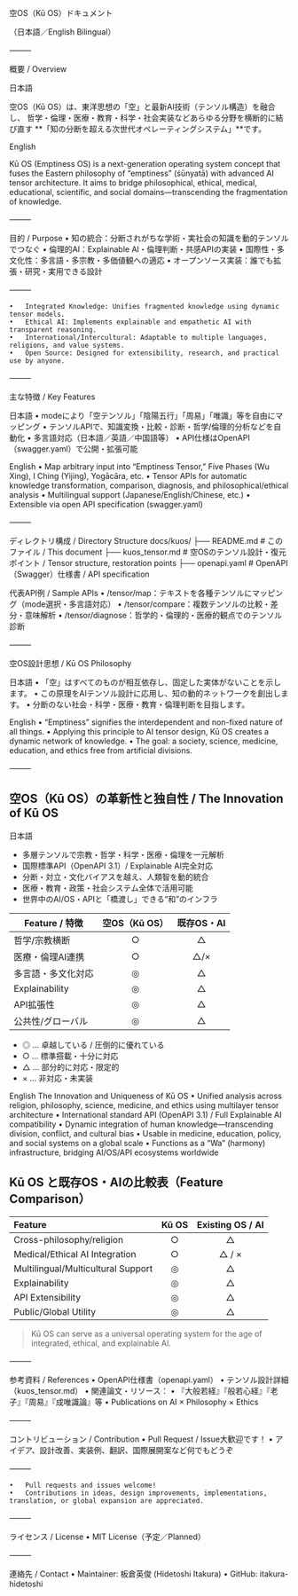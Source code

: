  空OS（Kū OS）ドキュメント

（日本語／English Bilingual）

⸻

概要 / Overview

日本語

空OS（Kū OS）は、東洋思想の「空」と最新AI技術（テンソル構造）を融合し、
哲学・倫理・医療・教育・科学・社会実装などあらゆる分野を横断的に結び直す
**「知の分断を超える次世代オペレーティングシステム」**です。

English

Kū OS (Emptiness OS) is a next-generation operating system concept that fuses the Eastern philosophy of “emptiness” (śūnyatā) with advanced AI tensor architecture.
It aims to bridge philosophical, ethical, medical, educational, scientific, and social domains—transcending the fragmentation of knowledge.

⸻

目的 / Purpose
	•	知の統合：分断されがちな学術・実社会の知識を動的テンソルでつなぐ
	•	倫理的AI：Explainable AI・倫理判断・共感APIの実装
	•	国際性・多文化性：多言語・多宗教・多価値観への適応
	•	オープンソース実装：誰でも拡張・研究・実用できる設計

⸻

	•	Integrated Knowledge: Unifies fragmented knowledge using dynamic tensor models.
	•	Ethical AI: Implements explainable and empathetic AI with transparent reasoning.
	•	International/Intercultural: Adaptable to multiple languages, religions, and value systems.
	•	Open Source: Designed for extensibility, research, and practical use by anyone.

⸻

主な特徴 / Key Features

日本語
	•	modeにより「空テンソル」「陰陽五行」「周易」「唯識」等を自由にマッピング
	•	テンソルAPIで、知識変換・比較・診断・哲学/倫理的分析などを自動化
	•	多言語対応（日本語／英語／中国語等）
	•	API仕様はOpenAPI（swagger.yaml）で公開・拡張可能

English
	•	Map arbitrary input into “Emptiness Tensor,” Five Phases (Wu Xing), I Ching (Yijing), Yogācāra, etc.
	•	Tensor APIs for automatic knowledge transformation, comparison, diagnosis, and philosophical/ethical analysis
	•	Multilingual support (Japanese/English/Chinese, etc.)
	•	Extensible via open API specification (swagger.yaml)

⸻

ディレクトリ構成 / Directory Structure
docs/kuos/
├── README.md         # このファイル / This document
├── kuos_tensor.md    # 空OSのテンソル設計・復元ポイント / Tensor structure, restoration points
├── openapi.yaml      # OpenAPI（Swagger）仕様書 / API specification

代表API例 / Sample APIs
	•	/tensor/map：テキストを各種テンソルにマッピング（mode選択・多言語対応）
	•	/tensor/compare：複数テンソルの比較・差分・意味解析
	•	/tensor/diagnose：哲学的・倫理的・医療的観点でのテンソル診断

⸻

空OS設計思想 / Kū OS Philosophy

日本語
	•	「空」はすべてのものが相互依存し、固定した実体がないことを示します。
	•	この原理をAIテンソル設計に応用し、知の動的ネットワークを創出します。
	•	分断のない社会・科学・医療・教育・倫理判断を目指します。

English
	•	“Emptiness” signifies the interdependent and non-fixed nature of all things.
	•	Applying this principle to AI tensor design, Kū OS creates a dynamic network of knowledge.
	•	The goal: a society, science, medicine, education, and ethics free from artificial divisions.

⸻
## 空OS（Kū OS）の革新性と独自性 / The Innovation of Kū OS

日本語
- 多層テンソルで宗教・哲学・科学・医療・倫理を一元解析
- 国際標準API（OpenAPI 3.1）/ Explainable AI完全対応
- 分断・対立・文化バイアスを越え、人類智を動的統合
- 医療・教育・政策・社会システム全体で活用可能
- 世界中のAI/OS・APIと「橋渡し」できる“和”のインフラ

| Feature / 特徴     | 空OS（Kū OS） | 既存OS・AI |
|-------------------|:-------------:|:----------:|
| 哲学/宗教横断     | ○             | △          |
| 医療・倫理AI連携   | ○             | △/×        |
| 多言語・多文化対応 | ◎             | △          |
| Explainability    | ◎             | △          |
| API拡張性         | ◎             | △          |
| 公共性/グローバル  | ◎             | △          |
- ◎ … 卓越している / 圧倒的に優れている  
- ○ … 標準搭載・十分に対応  
- △ … 部分的に対応・限定的  
- × … 非対応・未実装

English
The Innovation and Uniqueness of Kū OS
	•	Unified analysis across religion, philosophy, science, medicine, and ethics using multilayer tensor architecture
	•	International standard API (OpenAPI 3.1) / Full Explainable AI compatibility
	•	Dynamic integration of human knowledge—transcending division, conflict, and cultural bias
	•	Usable in medicine, education, policy, and social systems on a global scale
	•	Functions as a “Wa” (harmony) infrastructure, bridging AI/OS/API ecosystems worldwide
 ## Kū OS と既存OS・AIの比較表（Feature Comparison）

| Feature                           | Kū OS | Existing OS / AI     |
|:-----------------------------------|:------:|:---------------------:|
| Cross-philosophy/religion          | ○      | △                   |
| Medical/Ethical AI Integration     | ○      | △ / ×               |
| Multilingual/Multicultural Support | ◎      | △                   |
| Explainability                     | ◎      | △                   |
| API Extensibility                  | ◎      | △                   |
| Public/Global Utility              | ◎      | △                   |


 > Kū OS can serve as a universal operating system for the age of integrated, ethical, and explainable AI.


⸻

参考資料 / References
	•	OpenAPI仕様書（openapi.yaml）
	•	テンソル設計詳細（kuos_tensor.md）
	•	関連論文・リソース：
	•	『大般若経』『般若心経』『老子』『周易』『成唯識論』等
	•	Publications on AI × Philosophy × Ethics

⸻

コントリビューション / Contribution
	•	Pull Request / Issue大歓迎です！
	•	アイデア、設計改善、実装例、翻訳、国際展開案など何でもどうぞ

⸻

	•	Pull requests and issues welcome!
	•	Contributions in ideas, design improvements, implementations, translation, or global expansion are appreciated.

⸻

ライセンス / License
	•	MIT License（予定／Planned）

⸻

連絡先 / Contact
	•	Maintainer: 板倉英俊 (Hidetoshi Itakura)
	•	GitHub: itakura-hidetoshi
